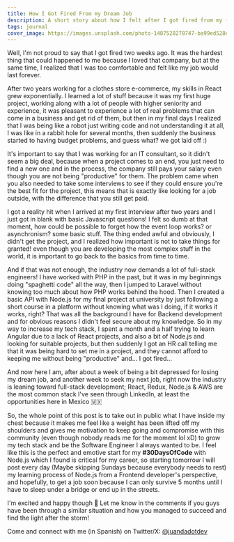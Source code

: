 ```yaml
---
title: How I Got Fired From my Dream Job
description: A short story about how I felt after I got fired from my first big job in the tech industry.
tags: journal
cover_image: https://images.unsplash.com/photo-1487528278747-ba99ed528ebc?ixlib=rb-4.0.3&ixid=M3wxMjA3fDB8MHxwaG90by1wYWdlfHx8fGVufDB8fHx8fA%3D%3D&auto=format&fit=crop&w=2070&q=80
---
```


Well, I'm not proud to say that I got fired two weeks ago. It was the hardest thing that could happened to me because I loved that company, but at the same time, I realized that I was too comfortable and felt like my job would last forever.

After two years working for a clothes store e-commerce, my skills in React grew exponentially. I learned a lot of stuff because it was my first huge project, working along with a lot of people with higher seniority and experience, it was pleasant to experience a lot of real problems that can come in a business and get rid of them, but then in my final days I realized that I was being like a robot just writing code and not understanding it at all, I was like in a rabbit hole for several months, then suddenly the business started to having budget problems, and guess what? we got laid off :)

It's important to say that I was working for an IT consultant, so it didn't seem a big deal, because when a project comes to an end, you just need to find a new one and in the process, the company still pays your salary even though you are not being "productive" for them. The problem came when you also needed to take some interviews to see if they could ensure you're the best fit for the project, this means that is exactly like looking for a job outside, with the difference that you still get paid.

I got a reality hit when I arrived at my first interview after two years and I just got in blank with basic Javascript questions! I felt so dumb at that moment, how could be possible to forget how the event loop works? or asynchronism? some basic stuff. The thing ended awful and obviously, I didn't get the project, and I realized how important is not to take things for granted! even though you are developing the most complex stuff in the world, it is important to go back to the basics from time to time.

And if that was not enough, the industry now demands a lot of full-stack engineers! I have worked with PHP in the past, but it was in my beginnings doing "spaghetti code" all the way, then I jumped to Laravel without knowing too much about how PHP works behind the hood. Then I created a basic API with Node.js for my final project at university by just following a short course in a platform without knowing what was I doing, if it works it works, right? That was all the background I have for Backend development and for obvious reasons I didn't feel secure about my knowledge. So in my way to increase my tech stack, I spent a month and a half trying to learn Angular due to a lack of React projects, and also a bit of Node.js and looking for suitable projects, but then suddenly I got an HR call telling me that it was being hard to set me in a project, and they cannot afford to keeping me without being "productive" and... I got fired...

And now here I am, after about a week of being a bit depressed for losing my dream job, and another week to seek my next job, right now the industry is leaning toward full-stack development; React, Redux, Node.js & AWS are the most common stack I've seen through LinkedIn, at least the opportunities here in Mexico 🇲🇽

So, the whole point of this post is to take out in public what I have inside my chest because it makes me feel like a weight has been lifted off my shoulders and gives me motivation to keep going and compromise with this community (even though nobody reads me for the moment lol xD) to grow my tech stack and be the Software Engineer I always wanted to be. I feel like this is the perfect and emotive start for my **#30DaysOfCode** with Node.js which I found is critical for my career, so starting tomorrow I will post every day (Maybe skipping Sundays because everybody needs to rest) my learning process of Node.js from a Frontend developer's perspective, and hopefully, to get a job soon because I can only survive 5 months until I have to sleep under a bridge or end up in the streets.

I'm excited and happy though 🤩 Let me know in the comments if you guys have been through a similar situation and how you managed to succeed and find the light after the storm!

Come and connect with me (in Spanish) on Twitter/X: [@juandadotdev](https://twitter.com/juandadotdev)